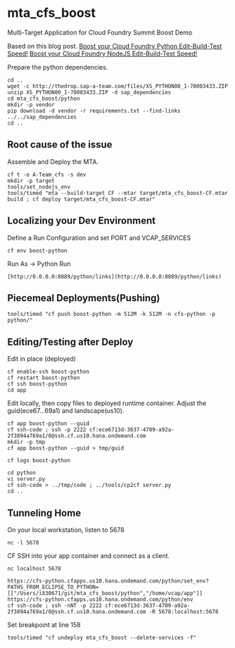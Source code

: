 # mta_cfs_boost
Multi-Target Application for Cloud Foundry Summit Boost Demo

Based on this blog post.
[Boost your Cloud Foundry Python Edit-Build-Test Speed!](https://blogs.sap.com/2018/11/05/boost-your-cloud-foundry-python-edit-build-test-speed/)
[Boost your Cloud Foundry NodeJS Edit-Build-Test Speed!](https://blogs.sap.com/2018/02/20/boost-your-cloudfoundry-nodejs-edit-build-test-speed/)


Prepare the python dependencies.
```
cd ..
wget -c http://thedrop.sap-a-team.com/files/XS_PYTHON00_1-70003433.ZIP
unzip XS_PYTHON00_1-70003433.ZIP -d sap_dependencies
cd mta_cfs_boost/python
mkdir -p vendor
pip download -d vendor -r requirements.txt --find-links ../../sap_dependencies
cd ..
```
## Root cause of the issue

Assemble and Deploy the MTA.
```
cf t -o A-Team_cfs -s dev
mkdir -p target
tools/set_nodejs_env
tools/timed "mta --build-target CF --mtar target/mta_cfs_boost-CF.mtar build ; cf deploy target/mta_cfs_boost-CF.mtar"
```

## Localizing your Dev Environment

Define a Run Configuration and set PORT and VCAP_SERVICES
```
cf env boost-python
```

Run As -> Python Run
```
[http://0.0.0.0:8089/python/links](http://0.0.0.0:8089/python/links)
```

## Piecemeal Deployments(Pushing)

```
tools/timed "cf push boost-python -m 512M -k 512M -n cfs-python -p python/"
```

## Editing/Testing after Deploy


Edit in place (deployed)
```
cf enable-ssh boost-python
cf restart boost-python
cf ssh boost-python
cd app
```

Edit locally, then copy files to deployed runtime container.
Adjust the guid(ece67...69a1) and landscape(us10).
```
cf app boost-python --guid
cf ssh-code ; ssh -p 2222 cf:ece6713d-3637-4709-a92a-2f3894a769a1/0@ssh.cf.us10.hana.ondemand.com
mkdir -p tmp
cf app boost-python --guid > tmp/guid

cf logs boost-python

cd python
vi server.py
cf ssh-code > ../tmp/code ; ../tools/cp2cf server.py
cd ..
```

## Tunneling Home


On your local workstation, listen to 5678
```
nc -l 5678
```
CF SSH into your app container and connect as a client.
```
nc localhost 5678
```


```
https://cfs-python.cfapps.us10.hana.ondemand.com/python/set_env?PATHS_FROM_ECLIPSE_TO_PYTHON=[["/Users/i830671/git/mta_cfs_boost/python","/home/vcap/app"]]
https://cfs-python.cfapps.us10.hana.ondemand.com/python/env
cf ssh-code ; ssh -nNT -p 2222 cf:ece6713d-3637-4709-a92a-2f3894a769a1/0@ssh.cf.us10.hana.ondemand.com -R 5678:localhost:5678
```

Set breakpoint at line 158

```
tools/timed "cf undeploy mta_cfs_boost --delete-services -f"
```

